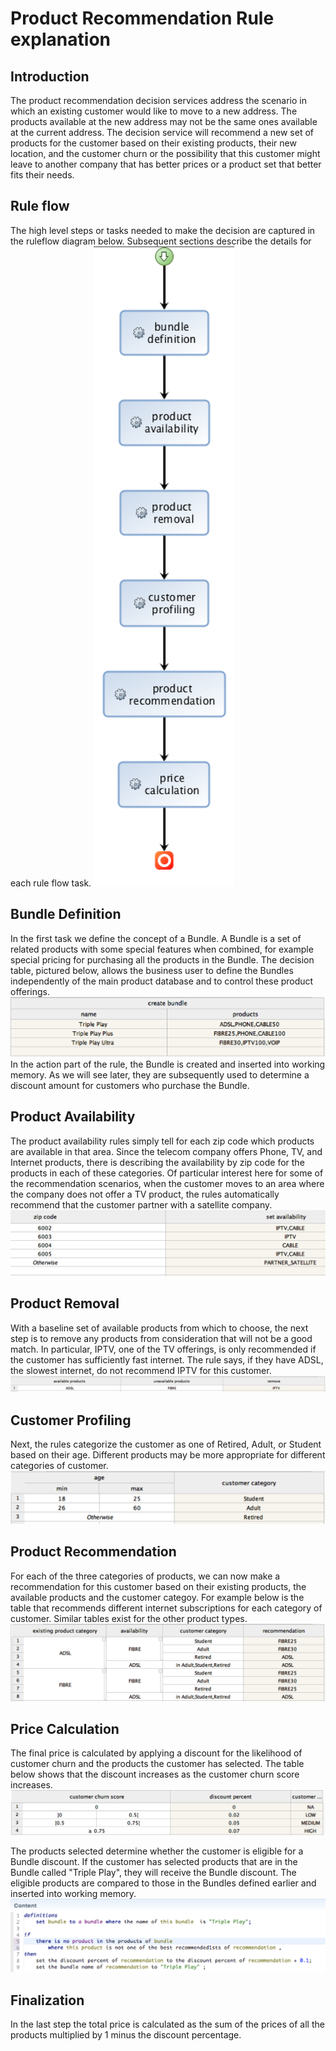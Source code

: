 # Product Recommendation Rule explanation


## Introduction
The product recommendation decision services address the scenario in which an existing customer would like to move to a new address. The products available at the new address may not be the same ones available at the current address. The decision service will recommend a new set of products for the customer based on their existing products, their new location, and the customer churn or the possibility that this customer might leave to another company that has better prices or a product set that better fits their needs. 

## Rule flow
The high level steps or tasks needed to make the decision are captured in the ruleflow diagram below. Subsequent sections describe the details for each rule flow task. 
![Main Rule Flow](ruleflow.png)

## Bundle Definition
In the first task we define the concept of a Bundle. A Bundle is a set of related products with some special features when combined, for example special pricing for purchasing all the products in the Bundle. The decision table, pictured below, allows the business user to define the Bundles independently of the main product database and to control these product offerings. 
![Bundle Definition](bundle-definition.png)
In the action part of the rule, the Bundle is created and inserted into working memory. As we will see later, they are subsequently used to  determine a discount amount for customers who purchase the Bundle.

## Product Availability
The product availability rules simply tell for each zip code which products are available in that area. Since the telecom company offers Phone, TV, and Internet products, there is describing the availability by zip code for the products in each of these categories. Of particular interest here for some of the recommendation scenarios, when the customer moves to an area where the company does not offer a TV product, the rules automatically recommend that the customer partner with a satellite company. 
![Product Availability](product-availability.png)

## Product Removal 
With a baseline set of available products from which to choose, the next step is to remove any products from consideration that will not be a good match. In particular, IPTV, one of the TV offerings, is only recommended if the customer has sufficiently fast internet. The rule says, if they have ADSL, the slowest internet, do not recommend IPTV for this customer. 
![Product Removal](product-removal.png)

## Customer Profiling
Next, the rules categorize the customer as one of Retired, Adult, or Student based on their age. Different products may be more appropriate for different categories of customer. 
![Customer Profiling](customer-profiling.png)

## Product Recommendation
For each of the three categories of products, we can now make a recommendation for this customer based on their existing products, the available products and the customer categoy. For example below is the table that recommends different internet subscriptions for each category of customer. Similar tables exist for the other product types.
![Product Recommendation](product-recommendation.png)

## Price Calculation
The final price is calculated by applying a discount for the likelihood of customer churn and the products the customer has selected. The table below shows that the discount increases as the customer churn score increases. 
![Price Caclulation](price-calculation1.png)

The products selected determine whether the customer is eligible for a Bundle discount. If the customer has selected products that are in the Bundle called "Triple Play", they will receive the Bundle discount. The eligible products are compared to those in the Bundles defined earlier and inserted into working memory. 
![Price Caclulation](price-calculation2.png)

## Finalization
In the last step the total price is calculated as the sum of the prices of all the products multiplied by 1 minus the discount percentage. 
